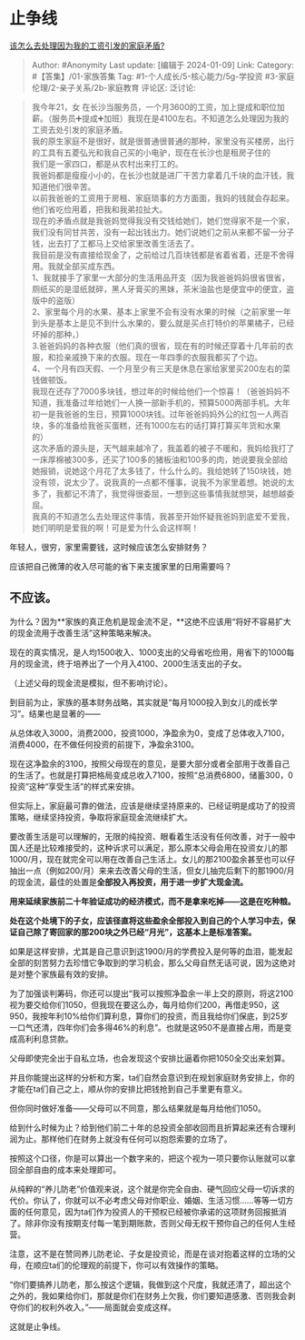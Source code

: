 # 止争线
[该怎么去处理因为我的工资引发的家庭矛盾?](https://www.zhihu.com/question/638248781/answer/3355071008)

> Author: #Anonymity
> Last update: [编辑于 2024-01-09]
> Link:
> Category: #【答集】/01-家族答集 
> Tag: #1-个人成长/5-核心能力/5g-学投资 #3-家庭伦理/2-亲子关系/2b-家庭教育 
> 评论区:
> 泛讨论:

> 我今年21，女 在长沙当服务员，一个月3600的工资，加上提成和职位加薪。（服务员➕提成➕加班）我现在是4100左右。不知道怎么处理因为我的工资去处引发的家庭矛盾。  
> 我的原生家庭不是很好，就是很普通很普通的那种，家里没有买楼房，出行的工具有五菱弘光和我自己买的小电驴，现在在长沙也是租房子住的  
> 我们是一家四口，都是从农村出来打工的。  
> 我爸妈都是瘦瘦小小的，在长沙也就是进厂干苦力拿着几千块的血汗钱，我知道他们很辛苦。  
> 以前我爸爸的工资用于房租、家庭琐事的方方面面，我妈的钱就会存起来。他们省吃俭用着，把我和我弟拉扯大。  
> 现在的矛盾点就是我爸妈觉得我没有交钱给她们，她们觉得家不是一个家，我们没有同甘共苦，没有一起出钱出力。她们说她们之前从来都不留一分子钱，出去打了工都马上交给家里改善生活去了。  
> 我目前是没有直接给现金了，之前给过几百块钱都是省着省着，还是不舍得用。我就全部买成东西。  
> 1、我就接手了家里一大部分的生活用品开支（因为我爸爸妈妈很省很省，厕纸买的是湿纸就碎，黑人牙膏买的黑妹，茶米油盐也是便宜中的便宜，盗版中的盗版）  
> 2、家里每个月的水果、基本上家里不会有没有水果的时候（之前家里一年到头是基本上是见不到什么水果的，要么就是买点打特价的苹果橘子，已经坏掉的那种，）  
> 3.爸爸妈妈的各种衣服（他们真的很省，现在有的时候还穿着十几年前的衣服，和捡亲戚换下来的衣服。现在一年四季的衣服我都买了个边。  
> 4、一个月有四天假、一个月至少有三天是休息在家给家里买200左右的菜钱做顿饭。  
> 我现在还存了7000多块钱，想过年的时候给他们一个惊喜！（爸爸妈妈不知道，我准备过年给她们一人换一部新手机的，预算5000两部手机。大年初一是我爸爸的生日，预算1000块钱。过年爸爸妈妈外公的红包一人两百块，多的准备给我爸买蛋糕，还有1000左右的话打算打算买年货和水果的）  
> 这次矛盾的源头是，天气越来越冷了，我盖着的被子不暖和，我妈给我打了一床厚棉被300多，还买了100多的猪板油和100多的肉，她说要我全部给她报销，说她这个月花了太多钱了，什么什么的。我给她转了150块钱，她没有领，说太少了。说我真的一点都不懂事，说我不为家里着想。她说的太多了，我都记不清了，我觉得很委屈，一想到这些事情我就想哭，越想越委屈。  
> 我真的不知道怎么去处理这件事情，我甚至开始怀疑我爸妈到底爱不爱我，她们明明是爱我的啊！可是爱为什么会这样啊！

年轻人，很穷，家里需要钱，这时候应该怎么安排财务？

应该把自己微薄的收入尽可能的省下来支援家里的日用需要吗？

## **不应该。**

为什么？因为**家族的真正危机是现金流不足，**这绝不应该用“将好不容易扩大的现金流用于改善生活”这种策略来解决。

现在的真实情况，是人均1500收入、1000支出的父母省吃俭用，用省下的1000每月的现金流，终于培养出了一个月入4100、2000生活支出的子女。

（上述父母的现金流是模拟，但不影响讨论）。

到目前为止，家族的基本财务战略，其实就是“每月1000投入到女儿的成长学习”。结果也是显著的——

从总体收入3000，消费2000，投资1000，净盈余为0，变成了总体收入7100，消费4000，在不做任何投资的前提下，净盈余3100。

现在这净盈余的3100，按照父母现在的意见，是要大部分或者全部用于改善自己的生活了。也就是打算把格局变成总收入7100，按照“总消费6800，储蓄300，0投资”这种“享受生活”的样式来安排。

但实际上，家庭最可靠的做法，应该是继续坚持原来的、已经证明是成功了的投资策略，继续坚持投资，争取将家庭现金流继续扩大。

要改善生活是可以理解的，无限的纯投资、眼看着生活没有任何改善，对于一般中国人还是比较难接受的，这种诉求可以满足，那么原本父母会用在投资女儿的那1000/月，现在就完全可以用在改善自己生活上。女儿的那2100盈余甚至也可以仔抽出一点（例如200/月）来来去改善父母的生活，但女儿抽完后剩下的那1900/月的现金流，最佳的处置是**全部投入再投资，用于进一步扩大现金流。**

**用来延续家族前二十年验证成功的经济模式，而不是拿来吃掉——这是在吃种粮。**

**处在这个处境下的子女，应该径直将这些盈余全部投入到自己的个人学习中去，保证自己除了寄回家的那200块之外已经“月光”，这基本上是标准答案。**

如果是这样安排，尤其是自己意识到这1900/月的学费投入是何等的血泪，能发起全部的刻苦努力去珍惜它争取到的学习机会，那么父母自然无话可说，因为这绝对是对整个家族最有效的安排。

为了加强谈判筹码，你还可以提出“我可以按照净盈余一半上交的原则，将这2100视为要交给你们1050，但我现在要这么办，每月给你们200，再借走950，这950，我按年利10%给你们算利息，算你们的投资，而且我给你们保底，到25岁一口气还清，四年你们会多得46%的利息”。也就是这950不是直接占用，而是变成高利利息贷款。

父母即使完全出于自私立场，也会发现这个安排比逼着你把1050全交出来划算。

并且你能提出这样的分析和方案，ta们自然会意识到在规划家庭财务安排上，你的才能在ta们自己之上，顺从你的安排比把钱抢到自己手里更有意义。

但你同时做好准备——父母可以不同意，那么结果就是每月给他们1050。

给到什么时候为止？给到他们前二十年的总投资全部收回而且折算起来还有合理利润为止。那样他们在财务上就没有任何可以抱怨索要的立场了。

按照这个口径，你是可以算出一个数字来的，把这个视为一项只要你认账就可以拿回全部自由的成本来处理即可。

从纯粹的“养儿防老”价值观来说，这个就是你完全自由、硬气回应父母一切诉求的代价。你认了，你就可以不必考虑父母对你职业、婚姻、生活习惯……等等一切方面的任何意见，因为ta们作为投资人的干预权已经被你承诺的这项财务回报抵消了。除非你没有按期支付每一笔到期账款，否则父母无权干预你自己的任何人生经营。

注意，这不是在赞同养儿防老论、子女是投资论，而是在谈对抱着这样的立场的父母，在顺应ta们的伦理观的前提下，你可以有效操作的策略。

“你们要搞养儿防老，那么按这个逻辑，我做到这个尺度，我就还清了，超出这个之外的，我如果给你们，那就是你们在财务上欠我，你们要知道感激、否则我会剥夺你们的权利外收入。”——局面就会变成这样。

这就是止争线。
